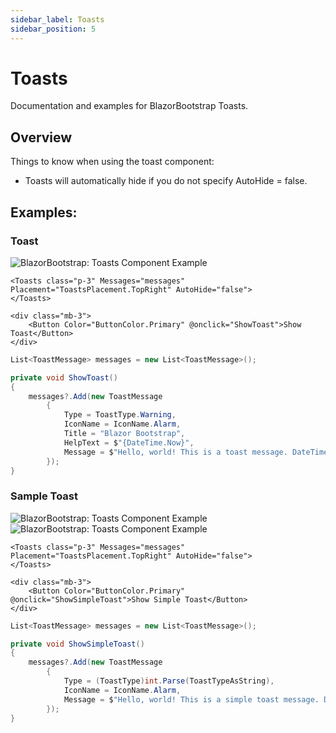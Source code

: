 ```yaml
---
sidebar_label: Toasts
sidebar_position: 5
---
```


# Toasts

Documentation and examples for BlazorBootstrap Toasts.

## Overview

Things to know when using the toast component:

- Toasts will automatically hide if you do not specify AutoHide = false.

## Examples:

### Toast

<img src="https://i.imgur.com/8tcFedx.jpg" alt="BlazorBootstrap: Toasts Component Example" />

```cshtml
<Toasts class="p-3" Messages="messages" Placement="ToastsPlacement.TopRight" AutoHide="false">
</Toasts>

<div class="mb-3">
    <Button Color="ButtonColor.Primary" @onclick="ShowToast">Show Toast</Button>
</div>
```

```cs {5-12}
List<ToastMessage> messages = new List<ToastMessage>();

private void ShowToast()
{
    messages?.Add(new ToastMessage
        {
            Type = ToastType.Warning,
            IconName = IconName.Alarm,
            Title = "Blazor Bootstrap",
            HelpText = $"{DateTime.Now}",
            Message = $"Hello, world! This is a toast message. DateTime: {DateTime.Now}",
        });
}
```

### Sample Toast

<img src="https://i.imgur.com/VRglJqU.jpg" alt="BlazorBootstrap: Toasts Component Example" />

<img src="https://i.imgur.com/SUB90wN.jpg" alt="BlazorBootstrap: Toasts Component Example" />

```cshtml
<Toasts class="p-3" Messages="messages" Placement="ToastsPlacement.TopRight" AutoHide="false">
</Toasts>

<div class="mb-3">
    <Button Color="ButtonColor.Primary" @onclick="ShowSimpleToast">Show Simple Toast</Button>
</div>
```

```cs {5-10}
List<ToastMessage> messages = new List<ToastMessage>();

private void ShowSimpleToast()
{
    messages?.Add(new ToastMessage
        {
            Type = (ToastType)int.Parse(ToastTypeAsString),
            IconName = IconName.Alarm,
            Message = $"Hello, world! This is a simple toast message. DateTime: {DateTime.Now}",
        });
}
```
